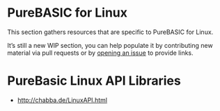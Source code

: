 PureBASIC for Linux
===================

This section gathers resources that are specific to PureBASIC for Linux.

It’s still a new WIP section, you can help populate it by contributing new material via pull requests or by [opening an issue](https://github.com/tajmone/purebasic-archives/issues/new) to provide links.

PureBasic Linux API Libraries
=============================

-   <http://chabba.de/LinuxAPI.html>

